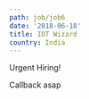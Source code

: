 ```yaml
---
path: job/job6
date: '2018-06-18'
title: IOT Wizard
country: India
---
```

Urgent Hiring!

Callback asap